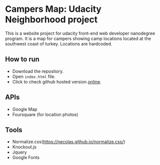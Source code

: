 
# Campers Map: Udacity Neighborhood project

This is a website project for udacity front-end web developer nanodegree program.
It is a map for campers showing camp locations located at the southwest coast of turkey.
Locations are hardcoded.

## How to run
- Download the repository.
- Open `index.html` file.
- Click to check github hosted version [online](https://gokhanap.github.io/frontend-nanodegree-neighborhood/index.html).

## APIs
- Google Map
- Foursquare (for location photos)

## Tools
- Normalize.css(https://necolas.github.io/normalize.css/)
- Knockout.js
- Jquery
- Google Fonts
